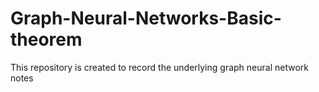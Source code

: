 # Graph-Neural-Networks-Basic-theorem
This repository is created to record the underlying graph neural network notes
